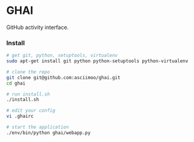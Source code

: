 GHAI
====

GitHub activity interface.


### Install

```bash
# get git, python, setuptools, virtualenv
sudo apt-get install git python python-setuptools python-virtualenv

# clone the repo
git clone git@github.com:asciimoo/ghai.git
cd ghai

# run install.sh
./install.sh

# edit your config
vi .ghairc

# start the application
./env/bin/python ghai/webapp.py
```
